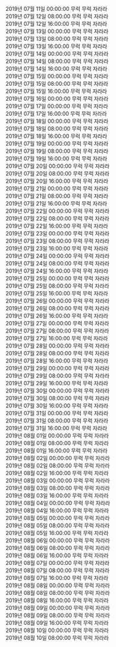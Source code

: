 2019년 07월 11일 00:00:00 무럭 무럭 자라라<br/> 
2019년 07월 12일 08:00:00 무럭 무럭 자라라<br/> 
2019년 07월 12일 16:00:00 무럭 무럭 자라라<br/> 
2019년 07월 13일 00:00:00 무럭 무럭 자라라<br/> 
2019년 07월 13일 08:00:00 무럭 무럭 자라라<br/> 
2019년 07월 13일 16:00:00 무럭 무럭 자라라<br/> 
2019년 07월 14일 00:00:00 무럭 무럭 자라라<br/> 
2019년 07월 14일 08:00:00 무럭 무럭 자라라<br/> 
2019년 07월 14일 16:00:00 무럭 무럭 자라라<br/> 
2019년 07월 15일 00:00:00 무럭 무럭 자라라<br/> 
2019년 07월 15일 08:00:00 무럭 무럭 자라라<br/> 
2019년 07월 15일 16:00:00 무럭 무럭 자라라<br/> 
2019년 07월 16일 00:00:00 무럭 무럭 자라라<br/> 
2019년 07월 17일 00:00:00 무럭 무럭 자라라<br/> 
2019년 07월 17일 16:00:00 무럭 무럭 자라라<br/> 
2019년 07월 18일 00:00:00 무럭 무럭 자라라<br/> 
2019년 07월 18일 08:00:00 무럭 무럭 자라라<br/> 
2019년 07월 18일 16:00:00 무럭 무럭 자라라<br/> 
2019년 07월 19일 00:00:00 무럭 무럭 자라라<br/> 
2019년 07월 19일 08:00:00 무럭 무럭 자라라<br/> 
2019년 07월 19일 16:00:00 무럭 무럭 자라라<br/> 
2019년 07월 20일 00:00:00 무럭 무럭 자라라<br/> 
2019년 07월 20일 08:00:00 무럭 무럭 자라라<br/> 
2019년 07월 20일 16:00:00 무럭 무럭 자라라<br/> 
2019년 07월 21일 00:00:00 무럭 무럭 자라라<br/> 
2019년 07월 21일 08:00:00 무럭 무럭 자라라<br/> 
2019년 07월 21일 16:00:00 무럭 무럭 자라라<br/> 
2019년 07월 22일 00:00:00 무럭 무럭 자라라<br/> 
2019년 07월 22일 08:00:00 무럭 무럭 자라라<br/> 
2019년 07월 22일 16:00:00 무럭 무럭 자라라<br/> 
2019년 07월 23일 00:00:00 무럭 무럭 자라라<br/> 
2019년 07월 23일 08:00:00 무럭 무럭 자라라<br/> 
2019년 07월 23일 16:00:00 무럭 무럭 자라라<br/> 
2019년 07월 24일 00:00:00 무럭 무럭 자라라<br/> 
2019년 07월 24일 08:00:00 무럭 무럭 자라라<br/> 
2019년 07월 24일 16:00:00 무럭 무럭 자라라<br/> 
2019년 07월 25일 00:00:00 무럭 무럭 자라라<br/> 
2019년 07월 25일 08:00:00 무럭 무럭 자라라<br/> 
2019년 07월 25일 16:00:00 무럭 무럭 자라라<br/> 
2019년 07월 26일 00:00:00 무럭 무럭 자라라<br/> 
2019년 07월 26일 08:00:00 무럭 무럭 자라라<br/> 
2019년 07월 26일 16:00:00 무럭 무럭 자라라<br/> 
2019년 07월 27일 00:00:00 무럭 무럭 자라라<br/> 
2019년 07월 27일 08:00:00 무럭 무럭 자라라<br/> 
2019년 07월 27일 16:00:00 무럭 무럭 자라라<br/> 
2019년 07월 28일 00:00:00 무럭 무럭 자라라<br/> 
2019년 07월 28일 08:00:00 무럭 무럭 자라라<br/> 
2019년 07월 28일 16:00:00 무럭 무럭 자라라<br/> 
2019년 07월 29일 00:00:00 무럭 무럭 자라라<br/> 
2019년 07월 29일 08:00:00 무럭 무럭 자라라<br/> 
2019년 07월 29일 16:00:00 무럭 무럭 자라라<br/> 
2019년 07월 30일 00:00:00 무럭 무럭 자라라<br/> 
2019년 07월 30일 08:00:00 무럭 무럭 자라라<br/> 
2019년 07월 30일 16:00:00 무럭 무럭 자라라<br/> 
2019년 07월 31일 00:00:00 무럭 무럭 자라라<br/> 
2019년 07월 31일 08:00:00 무럭 무럭 자라라<br/> 
2019년 07월 31일 16:00:00 무럭 무럭 자라라<br/> 
2019년 08월 01일 00:00:00 무럭 무럭 자라라<br/> 
2019년 08월 01일 08:00:00 무럭 무럭 자라라<br/> 
2019년 08월 01일 16:00:00 무럭 무럭 자라라<br/> 
2019년 08월 02일 00:00:00 무럭 무럭 자라라<br/> 
2019년 08월 02일 08:00:00 무럭 무럭 자라라<br/> 
2019년 08월 02일 16:00:00 무럭 무럭 자라라<br/> 
2019년 08월 03일 00:00:00 무럭 무럭 자라라<br/> 
2019년 08월 03일 08:00:00 무럭 무럭 자라라<br/> 
2019년 08월 03일 16:00:00 무럭 무럭 자라라<br/> 
2019년 08월 04일 00:00:00 무럭 무럭 자라라<br/> 
2019년 08월 04일 16:00:00 무럭 무럭 자라라<br/> 
2019년 08월 05일 00:00:00 무럭 무럭 자라라<br/> 
2019년 08월 05일 08:00:00 무럭 무럭 자라라<br/> 
2019년 08월 05일 16:00:00 무럭 무럭 자라라<br/> 
2019년 08월 06일 00:00:00 무럭 무럭 자라라<br/> 
2019년 08월 06일 08:00:00 무럭 무럭 자라라<br/> 
2019년 08월 06일 16:00:00 무럭 무럭 자라라<br/> 
2019년 08월 07일 00:00:00 무럭 무럭 자라라<br/> 
2019년 08월 07일 08:00:00 무럭 무럭 자라라<br/> 
2019년 08월 07일 16:00:00 무럭 무럭 자라라<br/> 
2019년 08월 08일 00:00:00 무럭 무럭 자라라<br/> 
2019년 08월 08일 08:00:00 무럭 무럭 자라라<br/> 
2019년 08월 08일 16:00:00 무럭 무럭 자라라<br/> 
2019년 08월 09일 00:00:00 무럭 무럭 자라라<br/> 
2019년 08월 09일 08:00:00 무럭 무럭 자라라<br/> 
2019년 08월 09일 16:00:00 무럭 무럭 자라라<br/> 
2019년 08월 10일 00:00:00 무럭 무럭 자라라<br/> 
2019년 08월 10일 08:00:00 무럭 무럭 자라라<br/> 
